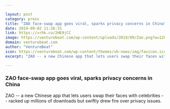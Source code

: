 ```yaml
---

layout: post
category: press
title: "ZAO face-swap app goes viral, sparks privacy concerns in China"
date: 2019-09-02 11:26:31
link: https://vrhk.co/2HE9jCC
image: https://venturebeat.com/wp-content/uploads/2019/09/Zao.png?w=1200&strip=all
domain: venturebeat.com
author: "VentureBeat"
icon: https://venturebeat.com/wp-content/themes/vb-news/img/favicon.ico
excerpt: "ZAO -- a new Chinese app that lets users swap their faces with celebrities -- racked up millions of downloads but swiftly drew fire over privacy issues."

---
```


### ZAO face-swap app goes viral, sparks privacy concerns in China

ZAO -- a new Chinese app that lets users swap their faces with celebrities -- racked up millions of downloads but swiftly drew fire over privacy issues.